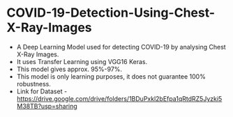 # COVID-19-Detection-Using-Chest-X-Ray-Images
- A Deep Learning Model used for detecting COVID-19 by analysing Chest X-Ray Images.
- It uses Transfer Learning using VGG16 Keras. 
- This model gives approx. 95%-97%.
- This model is only learning purposes, it does not guarantee 100% robustness.
- Link for Dataset - https://drive.google.com/drive/folders/1BDuPxkl2bEfpa1qRtdRZ5Jyzki5M38TB?usp=sharing


